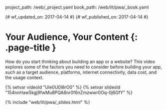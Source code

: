 project_path: /web/_project.yaml
book_path: /web/ilt/pwa/_book.yaml

{# wf_updated_on: 2017-04-14 #}
{# wf_published_on: 2017-04-14 #}

# Your Audience, Your Content {: .page-title }

How do you start thinking about building an app or a website? This video
explores some of the factors you need to consider before building your
app, such as a target audience, platforms, internet connectivity, data
cost, and the usage context.

{% setvar videoId "Ule0U0I8rO0" %}
{% setvar slidesId "154nnHaw5kgj9fwMu8PQA6nr0f6nZmzwwr0Oq-0j6GfY" %}

{% include "web/ilt/pwa/_slides.html" %}
